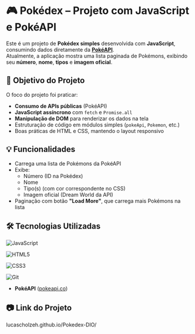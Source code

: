 # 🎮 Pokédex – Projeto com JavaScript e PokéAPI  

Este é um projeto de **Pokédex simples** desenvolvida com **JavaScript**, consumindo dados diretamente da **[PokéAPI](https://pokeapi.co/)**.  
Atualmente, a aplicação mostra uma lista paginada de Pokémons, exibindo seu **número**, **nome**, **tipos** e **imagem oficial**.  

## 📌 Objetivo do Projeto  

O foco do projeto foi praticar:  
- **Consumo de APIs públicas** (PokéAPI)  
- **JavaScript assíncrono** com `fetch` e `Promise.all`  
- **Manipulação de DOM** para renderizar os dados na tela  
- Estruturação de código em módulos simples (`pokeApi`, `Pokemon`, etc.)  
- Boas práticas de HTML e CSS, mantendo o layout responsivo  

## 💡 Funcionalidades  

- Carrega uma lista de Pokémons da PokéAPI  
- Exibe:  
  - Número (ID na Pokédex)  
  - Nome  
  - Tipo(s) (com cor correspondente no CSS)  
  - Imagem oficial (Dream World da API)  
- Paginação com botão **"Load More"**, que carrega mais Pokémons na lista  

## 🛠️ Tecnologias Utilizadas  

![JavaScript](https://img.shields.io/badge/JavaScript-F7DF1E?style=for-the-badge&logo=javascript&logoColor=black)

![HTML5](https://img.shields.io/badge/HTML5-E34F26?style=for-the-badge&logo=html5&logoColor=white)

![CSS3](https://img.shields.io/badge/CSS3-1572B6?style=for-the-badge&logo=css3&logoColor=white)

![Git](https://img.shields.io/badge/GIT-E44C30?style=for-the-badge&logo=git&logoColor=white) 

- **PokéAPI** ([pokeapi.co](https://pokeapi.co/))  


## 📷 Link do Projeto 

lucascholzeh.github.io/Pokedex-DIO/

